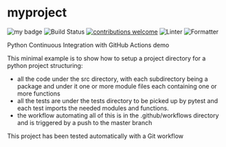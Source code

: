 # myproject

![my badge](https://badgen.net/badge/Createdby/RJA/orange?icon=gitlab) ![Build Status](https://github.com/rjalexa/myproject/actions/workflows/python-app.yml/badge.svg) [![contributions welcome](https://img.shields.io/badge/contributions-welcome-brightgreen.svg?style=flat)](https://github.com/rjalexa/myproject/issues) ![Linter](https://img.shields.io/badge/Linting-pylint-orange) ![Formatter](https://img.shields.io/badge/Formatter-black-orange)

Python Continuous Integration with GitHub Actions demo

This minimal example is to show how to setup a project directory for a python project
structuring:

- all the code under the src directory, with each subdirectory being a package
  and under it one or more module files each containing one or more functions
- all the tests are under the tests directory to be picked up by pytest and each test imports the needed modules and functions.
- the workflow automating all of this is in the .github/workflows directory and is triggered by a push to the master branch

This project has been tested automatically with a Git workflow
